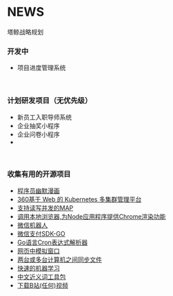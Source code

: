 # NEWS
塔鲸战略规划

### 开发中

- 项目进度管理系统

<br>

### 计划研发项目（无优先级）

- 新员工入职导师系统
- 企业抽奖小程序
- 企业问卷小程序
- 

<br>

### 收集有用的开源项目

- [程序员幽默漫画](https://github.com/pipiliang/hello-comic)
- [360基于 Web 的 Kubernetes 多集群管理平台](https://github.com/Qihoo360/wayne/blob/master/README-CN.md)
- [支持读写并发的MAP](https://github.com/fanliao/go-concurrentMap)
- [调用本地浏览器,为Node应用程序提供Chrome渲染功能](https://github.com/GoogleChromeLabs/carlo)
- [微信机器人](https://github.com/songtianyi/wechat-go)
- [微信支付SDK-GO](https://github.com/objcoding/wxpay)
- [Go语言Cron表达式解析器](https://github.com/gorhill/cronexpr)
- [网页中模拟窗口](https://github.com/MonkSoul/Layx)
- [两台或多台计算机之间同步文件](https://github.com/syncthing/syncthing)
- [快速的机器学习](https://github.com/sjwhitworth/golearn/blob/master/doc/zh_CN/Home.md)
- [中文近义词工具包](https://github.com/huyingxi/Synonyms)
- [下载B站(任何)视频](https://github.com/iawia002/annie)

